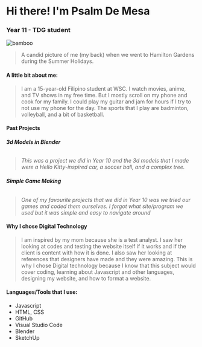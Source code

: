 # Hi there! I'm Psalm De Mesa
### Year 11 - TDG student
![bamboo](https://github.com/user-attachments/assets/e609e560-c06b-4bc8-a5e5-01c2fbdd8c8a)
> A candid picture of me (my back) when we went to Hamilton Gardens during the Summer Holidays.

#### A little bit about me:
> I am a 15-year-old Filipino student at WSC.
> I watch movies, anime, and TV shows in my free time.
> But I mostly scroll on my phone and cook for my family. I could play my guitar and jam for hours if I try to not use my phone for the day. 
> The sports that I play are badminton, volleyball, and a bit of basketball.
#### Past Projects
###### **3d Models in Blender**
> *This was a project we did in Year 10 and the 3d models that I made were a Hello Kitty-inspired car, a soccer ball, and a complex tree.*
###### **Simple Game Making**
> *One of my favourite projects that we did in Year 10 was we tried our games and coded them ourselves. I forgot what site/program we used but it was simple and easy to navigate around*
#### Why I chose Digital Technology
> I am inspired by my mom because she is a test analyst. I saw her looking at codes and testing the website itself if it works and if the client is content with how it is done. I also saw her looking at references that designers have made and they were amazing. This is why I chose Digital technology because I know that this subject would cover coding, learning about Javascript and other languages, designing my website, and how to format a website. 
#### Languages/Tools that I use:
- Javascript
- HTML, CSS
- GitHub
- Visual Studio Code
- Blender
- SketchUp
  

